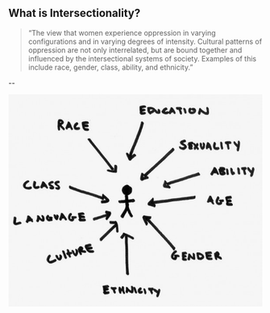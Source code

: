 ## What is Intersectionality?

> “The view that women experience oppression in varying configurations and in varying degrees of intensity. Cultural patterns of oppression are not only interrelated, but are bound together and influenced by the intersectional systems of society. Examples of this include race, gender, class, ability, and ethnicity.”

--

<!-- Feminism should -->

![](img/intersectionality.jpg)
